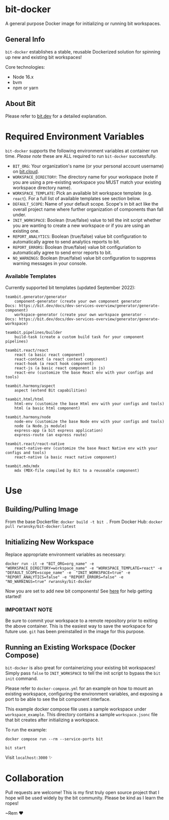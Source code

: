 # bit-docker
A general purpose Docker image for initializing or running bit workspaces.

## General Info
`bit-docker` establishes a stable, reusable Dockerized solution for spinning up new and existing bit workspaces!

Core technologies:
- Node 16.x
- bvm
- npm or yarn

## About Bit
Please refer to [bit.dev](https://bit.dev) for a detailed explanation.

# Required Environment Variables
`bit-docker` supports the following environment variables at container run time. *Please note* these are ALL required to run `bit-docker` successfully.

- `BIT_ORG`: Your organization's name (or your personal account username) on [bit.cloud](https://bit.cloud).
- `WORKSPACE_DIRECTORY`: The directory name for your workspace (note if you are using a pre-existing workspace you MUST match your existing workspace directory name).
- `WORKSPACE_TEMPLATE`: Pick an available bit workspace template (e.g. `react`). For a full list of available templates see section below.
- `DEFAULT_SCOPE`: Name of your default scope. Scope's in bit act like the overall project name where further organization of components than fall under.
- `INIT_WORKSPACE`: Boolean (true/false) value to tell the init script whether you are wanting to create a new workspace or if you are using an existing one.
- `REPORT_ANALYTICS`: Boolean (true/false) value bit configuration to automatically agree to send analytics reports to bit.
- `REPORT_ERRORS`: Boolean (true/false) value bit configuriation to automatically agree to send error reports to bit.
- `NO_WARNINGS`: Boolean (true/false) value bit configuration to suppress warning messages in your console.

### Available Templates
Currently supported bit templates (updated September 2022):
```
teambit.generator/generator
    component-generator (create your own component generator
Docs: https://bit.dev/docs/dev-services-overview/generator/generate-component)
    workspace-generator (create your own workspace generator -
Docs: https://bit.dev/docs/dev-services-overview/generator/generate-workspace)

teambit.pipelines/builder
    build-task (create a custom build task for your component pipelines)

teambit.react/react
    react (a basic react component)
    react-context (a react context component)
    react-hook (a react hook component)
    react-js (a basic react component in js)
    react-env (customize the base React env with your configs and tools)

teambit.harmony/aspect
    aspect (extend Bit capabilities)

teambit.html/html
    html-env (customize the base Html env with your configs and tools)
    html (a basic html component)

teambit.harmony/node
    node-env (customize the base Node env with your configs and tools)
    node (a Node.js module)
    express-app (a bit express application)
    express-route (an express route)

teambit.react/react-native
    react-native-env (customize the base React Native env with your configs and tools)
    react-native (a basic react native component)

teambit.mdx/mdx
    mdx (MDX-file compiled by Bit to a reuseable component)
```

# Use
## Building/Pulling Image
From the base Dockerfile: `docker build -t bit .`
From Docker Hub: `docker pull rwransky/bit-docker:latest`

## Initializing New Workspace
Replace appropriate environment variables as necessary:

`docker run -it -e "BIT_ORG=org_name" -e  "WORKSPACE_DIRECTORY=workspace_name" -e "WORKSPACE_TEMPLATE=react" -e "DEFAULT_SCOPE=scope_name" -e  "INIT_WORKSPACE=true" -e "REPORT_ANALYTICS=false" -e "REPORT_ERRORS=false" -e "NO_WARNINGS=true" rwransky/bit-docker`

Now you are set to add new bit components! See [here](https://bit.dev/docs/getting-started/composing/creating-components) for help getting started!

### **IMPORTANT NOTE**
Be sure to commit your workspace to a remote repository prior to exiting the above container. This is the easiest way to save the workspace for future use. `git` has been preinstalled in the image for this purpose.

## Running an Existing Workspace (Docker Compose)
`bit-docker` is also great for containerizing your existing bit workspaces! Simply pass `false` to `INIT_WORKSPACE` to tell the init script to bypass the `bit init` command.

Please refer to `docker-compose.yml` for an example on how to mount an existing workspace, configuring the environment variables, and exposing a port to be able to see the bit component interface.

This example docker compose file uses a sample workspace under `workspace_example`. This directory contains a sample `workspace.jsonc` file that bit creates after initializing a workspace.

To run the example:

`docker compose run --rm --service-ports bit`

`bit start`

Visit `localhost:3000` :sparkles:

# Collaboration
Pull requests are welcome! This is my first truly open source project that I hope will be used widely by the bit community. Please be kind as I learn the ropes!

~Rem :heart:
